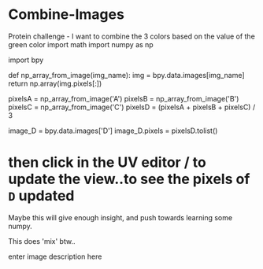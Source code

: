 # Combine-Images
Protein challenge - I want to combine the 3 colors based on the value of the green color
import math
import numpy as np

import bpy

def np_array_from_image(img_name):
    img = bpy.data.images[img_name]
    return np.array(img.pixels[:])

pixelsA = np_array_from_image('A')
pixelsB = np_array_from_image('B')
pixelsC = np_array_from_image('C')
pixelsD = (pixelsA + pixelsB + pixelsC) / 3

image_D = bpy.data.images['D']
image_D.pixels = pixelsD.tolist()

# then click in the UV editor / to update the view..to see the pixels of `D` updated
Maybe this will give enough insight, and push towards learning some numpy.

This does 'mix' btw..

enter image description here
